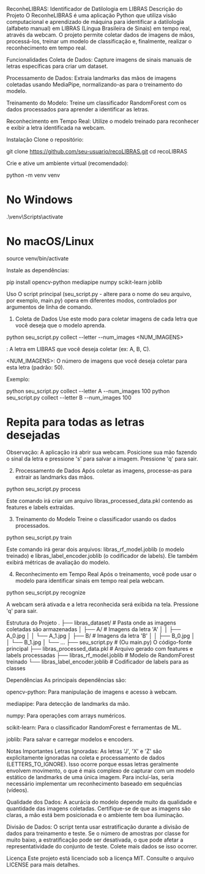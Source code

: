 ReconheLIBRAS: Identificador de Datilologia em LIBRAS
Descrição do Projeto
O ReconheLIBRAS é uma aplicação Python que utiliza visão computacional e aprendizado de máquina para identificar a datilologia (alfabeto manual) em LIBRAS (Língua Brasileira de Sinais) em tempo real, através da webcam. O projeto permite coletar dados de imagens de mãos, processá-los, treinar um modelo de classificação e, finalmente, realizar o reconhecimento em tempo real.

Funcionalidades
Coleta de Dados: Capture imagens de sinais manuais de letras específicas para criar um dataset.

Processamento de Dados: Extraia landmarks das mãos de imagens coletadas usando MediaPipe, normalizando-as para o treinamento do modelo.

Treinamento do Modelo: Treine um classificador RandomForest com os dados processados para aprender a identificar as letras.

Reconhecimento em Tempo Real: Utilize o modelo treinado para reconhecer e exibir a letra identificada na webcam.

Instalação
Clone o repositório:

git clone https://github.com/seu-usuario/recoLIBRAS.git
cd recoLIBRAS

Crie e ative um ambiente virtual (recomendado):

python -m venv venv
# No Windows
.\venv\Scripts\activate
# No macOS/Linux
source venv/bin/activate

Instale as dependências:

pip install opencv-python mediapipe numpy scikit-learn joblib

Uso
O script principal (seu_script.py - altere para o nome do seu arquivo, por exemplo, main.py) opera em diferentes modos, controlados por argumentos de linha de comando.

1. Coleta de Dados
Use este modo para coletar imagens de cada letra que você deseja que o modelo aprenda.

python seu_script.py collect --letter <LETRA> --num_images <NUM_IMAGENS>

<LETRA>: A letra em LIBRAS que você deseja coletar (ex: A, B, C).

<NUM_IMAGENS>: O número de imagens que você deseja coletar para esta letra (padrão: 50).

Exemplo:

python seu_script.py collect --letter A --num_images 100
python seu_script.py collect --letter B --num_images 100
# Repita para todas as letras desejadas

Observação: A aplicação irá abrir sua webcam. Posicione sua mão fazendo o sinal da letra e pressione 's' para salvar a imagem. Pressione 'q' para sair.

2. Processamento de Dados
Após coletar as imagens, processe-as para extrair as landmarks das mãos.

python seu_script.py process

Este comando irá criar um arquivo libras_processed_data.pkl contendo as features e labels extraídas.

3. Treinamento do Modelo
Treine o classificador usando os dados processados.

python seu_script.py train

Este comando irá gerar dois arquivos: libras_rf_model.joblib (o modelo treinado) e libras_label_encoder.joblib (o codificador de labels). Ele também exibirá métricas de avaliação do modelo.

4. Reconhecimento em Tempo Real
Após o treinamento, você pode usar o modelo para identificar sinais em tempo real pela webcam.

python seu_script.py recognize

A webcam será ativada e a letra reconhecida será exibida na tela. Pressione 'q' para sair.

Estrutura do Projeto
.
├── libras_dataset/             # Pasta onde as imagens coletadas são armazenadas
│   ├── A/                      # Imagens da letra 'A'
│   │   ├── A_0.jpg
│   │   └── A_1.jpg
│   ├── B/                      # Imagens da letra 'B'
│   │   ├── B_0.jpg
│   │   └── B_1.jpg
│   └── ...
├── seu_script.py               # (Ou main.py) O código-fonte principal
├── libras_processed_data.pkl   # Arquivo gerado com features e labels processadas
├── libras_rf_model.joblib      # Modelo de RandomForest treinado
└── libras_label_encoder.joblib # Codificador de labels para as classes

Dependências
As principais dependências são:

opencv-python: Para manipulação de imagens e acesso à webcam.

mediapipe: Para detecção de landmarks da mão.

numpy: Para operações com arrays numéricos.

scikit-learn: Para o classificador RandomForest e ferramentas de ML.

joblib: Para salvar e carregar modelos e encoders.

Notas Importantes
Letras Ignoradas: As letras 'J', 'X' e 'Z' são explicitamente ignoradas na coleta e processamento de dados (LETTERS_TO_IGNORE). Isso ocorre porque essas letras geralmente envolvem movimento, o que é mais complexo de capturar com um modelo estático de landmarks de uma única imagem. Para incluí-las, seria necessário implementar um reconhecimento baseado em sequências (vídeos).

Qualidade dos Dados: A acurácia do modelo depende muito da qualidade e quantidade das imagens coletadas. Certifique-se de que as imagens são claras, a mão está bem posicionada e o ambiente tem boa iluminação.

Divisão de Dados: O script tenta usar estratificação durante a divisão de dados para treinamento e teste. Se o número de amostras por classe for muito baixo, a estratificação pode ser desativada, o que pode afetar a representatividade do conjunto de teste. Colete mais dados se isso ocorrer.

Licença
Este projeto está licenciado sob a licença MIT. Consulte o arquivo LICENSE para mais detalhes.
